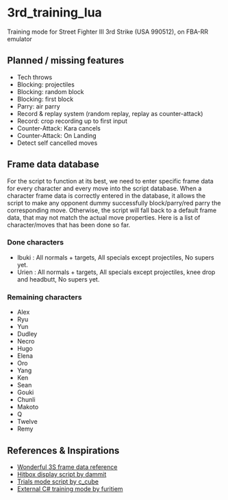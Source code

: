 # 3rd_training_lua
Training mode for Street Fighter III 3rd Strike (USA 990512), on FBA-RR emulator

## Planned / missing features
- Tech throws
- Blocking: projectiles
- Blocking: random block
- Blocking: first block
- Parry: air parry
- Record & replay system (random replay, replay as counter-attack)
- Record: crop recording up to first input
- Counter-Attack: Kara cancels
- Counter-Attack: On Landing
- Detect self cancelled moves

## Frame data database
For the script to function at its best, we need to enter specific frame data for every character and every move into the script database.
When a character frame data is correctly entered in the database, it allows the script to make any opponent dummy successfully block/parry/red parry the corresponding move. Otherwise, the script will fall back to a default frame data, that may not match the actual move properties.
Here is a list of character/moves that has been done so far.
### Done characters
- Ibuki : All normals + targets, All specials except projectiles, No supers yet.
- Urien : All normals + targets, All specials except projectiles, knee drop and headbutt, No supers yet.

### Remaining characters
- Alex
- Ryu
- Yun
- Dudley
- Necro
- Hugo
- Elena
- Oro
- Yang
- Ken
- Sean
- Gouki
- Chunli
- Makoto
- Q
- Twelve
- Remy

## References & Inspirations
- [Wonderful 3S frame data reference](http://ensabahnur.free.fr/BastonNew/index.php)
- [Hitbox display script by dammit](https://dammit.typepad.com/blog/2011/10/improved-3rd-strike-hitboxes.html)
- [Trials mode script by c_cube](https://ameblo.jp/3fv/entry-12429961069.html)
- [External C# training mode by furitiem](https://www.youtube.com/watch?v=vE27xe0QM64)

